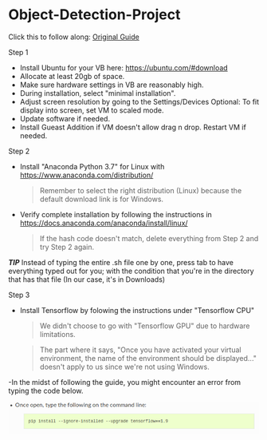 # Object-Detection-Project 
Click this to follow along: [Original Guide](https://tensorflow-object-detection-api-tutorial.readthedocs.io/en/latest/install.html#general-remarks)

Step 1 
- Install Ubuntu for your VB here: https://ubuntu.com/#download
- Allocate at least 20gb of space.
- Make sure hardware settings in VB are reasonably high.
- During installation, select "minimal installation".
- Adjust screen resolution by going to the Settings/Devices
  Optional: To fit display into screen, set VM to scaled mode.
- Update software if needed.
- Install Gueast Addition if VM doesn't allow drag n drop. Restart VM if needed.
  
 Step 2
 - Install "Anaconda Python 3.7" for Linux with https://www.anaconda.com/distribution/
   > Remember to select the right distribution (Linux) because the default download link is for Windows.
 - Verify complete installation by following the instructions in https://docs.anaconda.com/anaconda/install/linux/
   > If the hash code doesn't match, delete everything from Step 2 and try Step 2 again.
 
***TIP*** 
Instead of typing the entire .sh file one by one, press tab to have everything typed out for you; with the condition that you're in the directory that has that file (In our case, it's in Downloads)

 Step 3
 - Install Tensorflow by folowing the instructions under "Tensorflow CPU"
   > We didn't choose to go with "Tensorflow GPU" due to hardware limitations.
   
   > The part where it says, "Once you have activated your virtual environment, the name of the environment should be displayed..." doesn't apply to us since we're not using Windows.
 
 -In the midst of  following the guide, you might encounter an error from typing the code below.
 
 ![screenshot_1](sc1.png)
 
   
